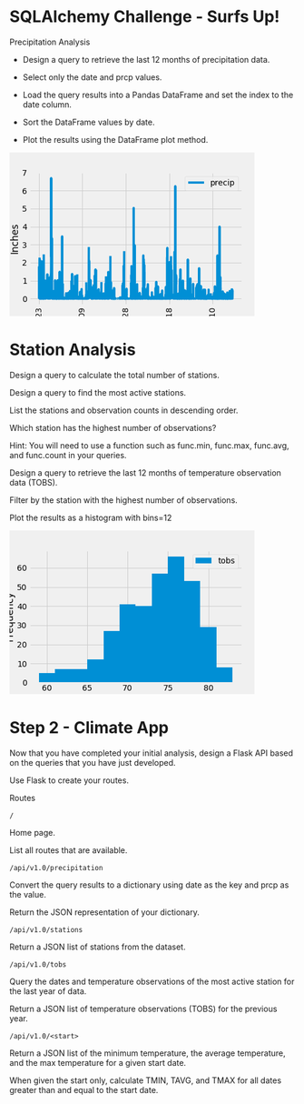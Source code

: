 # SQLAlchemy Challenge - Surfs Up!

Precipitation Analysis


- Design a query to retrieve the last 12 months of precipitation data.

- Select only the date and prcp values.

- Load the query results into a Pandas DataFrame and set the index to the date column.

- Sort the DataFrame values by date.

- Plot the results using the DataFrame plot method.

![date_vs_precip](Outputs/date_vs_precip.png)

# Station Analysis


Design a query to calculate the total number of stations.


Design a query to find the most active stations.


List the stations and observation counts in descending order.


Which station has the highest number of observations?


Hint: You will need to use a function such as func.min, func.max, func.avg, and func.count in your queries.


Design a query to retrieve the last 12 months of temperature observation data (TOBS).


Filter by the station with the highest number of observations.


Plot the results as a histogram with bins=12

![temp_hist](Outputs/temp_hist.png)


# Step 2 - Climate App

Now that you have completed your initial analysis, design a Flask API based on the queries that you have just developed.

Use Flask to create your routes.


Routes

```
/
```

Home page.

List all routes that are available.

```
/api/v1.0/precipitation
```

Convert the query results to a dictionary using date as the key and prcp as the value.

Return the JSON representation of your dictionary.

```
/api/v1.0/stations
```
Return a JSON list of stations from the dataset.


```
/api/v1.0/tobs
```

Query the dates and temperature observations of the most active station for the last year of data.


Return a JSON list of temperature observations (TOBS) for the previous year.

```
/api/v1.0/<start> 
```

Return a JSON list of the minimum temperature, the average temperature, and the max temperature for a given start date. 


When given the start only, calculate TMIN, TAVG, and TMAX for all dates greater than and equal to the start date.


